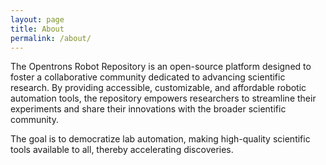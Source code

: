 ```yaml
---
layout: page
title: About
permalink: /about/
---
```


The Opentrons Robot Repository is an open-source platform designed to foster a collaborative community dedicated to advancing scientific research. By providing accessible, customizable, and affordable robotic automation tools, the repository empowers researchers to streamline their experiments and share their innovations with the broader scientific community. 

The goal is to democratize lab automation, making high-quality scientific tools available to all, thereby accelerating discoveries. 
